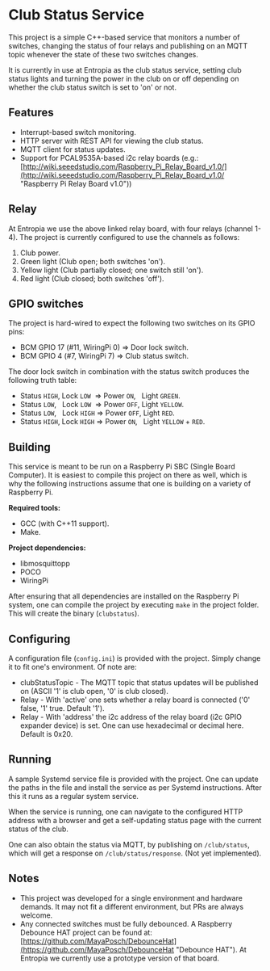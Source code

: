 # Club Status Service #

This project is a simple C++-based service that monitors a number of switches, changing the status of four relays and publishing on an MQTT topic whenever the state of these two switches changes.

It is currently in use at Entropia as the club status service, setting club status lights and turning the power in the club on or off depending on whether the club status switch is set to 'on' or not.

## Features ##

* Interrupt-based switch monitoring.
* HTTP server with REST API for viewing the club status.
* MQTT client for status updates.
* Support for PCAL9535A-based i2c relay boards (e.g.: [http://wiki.seeedstudio.com/Raspberry_Pi_Relay_Board_v1.0/](http://wiki.seeedstudio.com/Raspberry_Pi_Relay_Board_v1.0/ "Raspberry Pi Relay Board v1.0"))

## Relay ##

At Entropia we use the above linked relay board, with four relays (channel 1-4). The project is currently configured to use the channels as follows:

1. Club power.
2. Green light (Club open; both switches 'on').
3. Yellow light (Club partially closed; one switch still 'on').
4. Red light (Club closed; both switches 'off').

## GPIO switches ##

The project is hard-wired to expect the following two switches on its GPIO pins:

* BCM GPIO 17 (#11, WiringPi 0) => Door lock switch.
* BCM GPIO 4 (#7, WiringPi 7)   => Club status switch.

The door lock switch in combination with the status switch produces the following truth table:

* Status `HIGH`, Lock `LOW` &nbsp;=> Power `ON`, &nbsp; Light `GREEN`.
* Status `LOW`, &nbsp; Lock `LOW` &nbsp;=> Power `OFF`, Light `YELLOW`.
* Status `LOW`, &nbsp; Lock `HIGH` => Power `OFF`, Light `RED`.
* Status `HIGH`, Lock `HIGH` => Power `ON`, &nbsp; Light `YELLOW` + `RED`.

## Building ##

This service is meant to be run on a Raspberry Pi SBC (Single Board Computer). It is easiest to compile this project on there as well, which is why the following instructions assume that one is building on a variety of Raspberry Pi.

**Required tools:**

* GCC (with C++11 support).
* Make. 

**Project dependencies:**

* libmosquittopp
* POCO
* WiringPi


After ensuring that all dependencies are installed on the Raspberry Pi system, one can compile the project by executing `make` in the project folder. This will create the binary (`clubstatus`).

## Configuring ##

A configuration file (`config.ini`) is provided with the project. Simply change it to fit one's environment. Of note are:

* clubStatusTopic - The MQTT topic that status updates will be published on (ASCII '1' is club open, '0' is club closed).
* Relay - With 'active' one sets whether a relay board is connected ('0' false, '1' true. Default '1').
* Relay - With 'address' the i2c address of the relay board (i2c GPIO expander device) is set. One can use hexadecimal or decimal here. Default is 0x20.

## Running ##

A sample Systemd service file is provided with the project. One can update the paths in the file and install the service as per Systemd instructions. After this it runs as a regular system service.

When the service is running, one can navigate to the configured HTTP address with a browser and get a self-updating status page with the current status of the club.

One can also obtain the status via MQTT, by publishing on `/club/status`, which will get a response on `/club/status/response`. (Not yet implemented).

## Notes ##

* This project was developed for a single environment and hardware demands. It may not fit a different environment, but PRs are always welcome.
* Any connected switches must be fully debounced. A Raspberry Debounce HAT project can be found at: [https://github.com/MayaPosch/DebounceHat](https://github.com/MayaPosch/DebounceHat "Debounce HAT"). At Entropia we currently use a prototype version of that board.